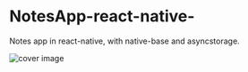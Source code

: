 # NotesApp-react-native-
Notes app in react-native, with native-base and asyncstorage.

![cover image](cover.png)
